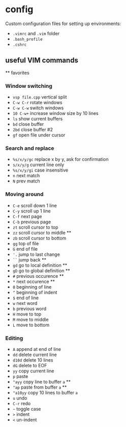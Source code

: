 # config

Custom configuration files for setting up environments:
* `.vimrc` and `.vim` folder
* `.bash_profile`
* `.cshrc`


## useful VIM commands
** favorites

### Window switching
* `vsp file.cpp` vertical split
* `C-w C-r` rotate windows
* `C-w C-w` switch windows
* `10 C-w+` increase window size by 10 lines
* `ls` show current buffers
* `bd` close buffer
* `2bd` close buffer #2
* `gf` open file under cursor

### Search and replace
* `%s/x/y/gc` replace x by y, ask for confirmation
* `s/x/y/g` current line only
* `%s/x/y/gi` case insensitive
* `n` next match
* `N` prev match

### Moving around
* `C-e` scroll down 1 line
* `C-y` scroll up 1 line
* `C-f` next page
* `C-b` previous page
* `zt` scroll cursor to top
* `zz` scroll cursor to middle **
* `zb` scroll cursor to bottom
* `gg` top of file
* `G` end of file
* `'.` jump to last change
* ``` `` ``` jump back **
* `gd` go to local definition **
* `gD` go to global definition **
* `#` previous occurence **
* `*` next occurence **
* `0` beginning of line
* `^` beginning of indent
* `$` end of line
* `w` next word
* `b` previous word
* `H` move to top
* `M` move to middle
* `L` move to bottom

### Editing
* `A` append at end of line
* `dd` delete current line
* `d10d` delete 10 lines
* `dG` delete to EOF
* `yy` copy current line
* `p` paste
* `"ayy` copy line to buffer `a` **
* `"ap` paste from buffer `a` **
* `"a10yy` copy 10 lines to buffer `a`
* `u` undo
* `C-r` redo
* `~` toggle case
* `>` indent
* `<` un-indent
